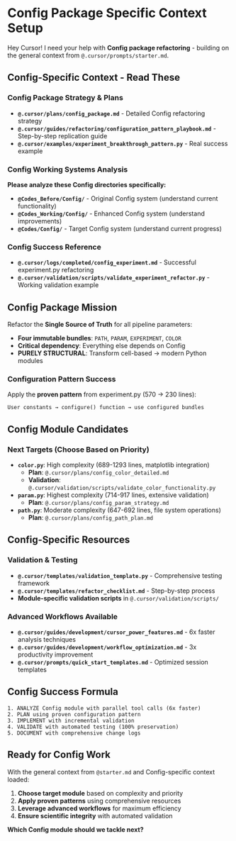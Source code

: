 # Config Package Specific Context Setup

Hey Cursor! I need your help with **Config package refactoring** - building on the general context from `@.cursor/prompts/starter.md`.

## **Config-Specific Context - Read These**

### **Config Package Strategy & Plans**
- **`@.cursor/plans/config_package.md`** - Detailed Config refactoring strategy
- **`@.cursor/guides/refactoring/configuration_pattern_playbook.md`** - Step-by-step replication guide
- **`@.cursor/examples/experiment_breakthrough_pattern.py`** - Real success example

### **Config Working Systems Analysis**
**Please analyze these Config directories specifically:**
- **`@Codes_Before/Config/`** - Original Config system (understand current functionality)
- **`@Codes_Working/Config/`** - Enhanced Config system (understand improvements)  
- **`@Codes/Config/`** - Target Config system (understand current progress)

### **Config Success Reference**
- **`@.cursor/logs/completed/config_experiment.md`** - Successful experiment.py refactoring
- **`@.cursor/validation/scripts/validate_experiment_refactor.py`** - Working validation example

## **Config Package Mission**

Refactor the **Single Source of Truth** for all pipeline parameters:
- **Four immutable bundles**: `PATH`, `PARAM`, `EXPERIMENT`, `COLOR`
- **Critical dependency**: Everything else depends on Config
- **PURELY STRUCTURAL**: Transform cell-based → modern Python modules

### **Configuration Pattern Success**
Apply the **proven pattern** from experiment.py (570 → 230 lines):
```
User constants → configure() function → use configured bundles
```

## **Config Module Candidates**

### **Next Targets** (Choose Based on Priority)
- **`color.py`**: High complexity (689-1293 lines, matplotlib integration)
  - **Plan**: `@.cursor/plans/config_color_detailed.md`
  - **Validation**: `@.cursor/validation/scripts/validate_color_functionality.py`
- **`param.py`**: Highest complexity (714-917 lines, extensive validation)
  - **Plan**: `@.cursor/plans/config_param_strategy.md`
- **`path.py`**: Moderate complexity (647-692 lines, file system operations)
  - **Plan**: `@.cursor/plans/config_path_plan.md`

## **Config-Specific Resources**

### **Validation & Testing**
- **`@.cursor/templates/validation_template.py`** - Comprehensive testing framework
- **`@.cursor/templates/refactor_checklist.md`** - Step-by-step process
- **Module-specific validation scripts** in `@.cursor/validation/scripts/`

### **Advanced Workflows Available**
- **`@.cursor/guides/development/cursor_power_features.md`** - 6x faster analysis techniques
- **`@.cursor/guides/development/workflow_optimization.md`** - 3x productivity improvement
- **`@.cursor/prompts/quick_start_templates.md`** - Optimized session templates

## **Config Success Formula**

```
1. ANALYZE Config module with parallel tool calls (6x faster)
2. PLAN using proven configuration pattern
3. IMPLEMENT with incremental validation
4. VALIDATE with automated testing (100% preservation)
5. DOCUMENT with comprehensive change logs
```

## **Ready for Config Work**

With the general context from `@starter.md` and Config-specific context loaded:
1. **Choose target module** based on complexity and priority
2. **Apply proven patterns** using comprehensive resources
3. **Leverage advanced workflows** for maximum efficiency
4. **Ensure scientific integrity** with automated validation

**Which Config module should we tackle next?**